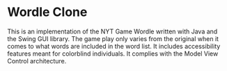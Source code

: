 # Wordle Clone  

This is an implementation of the NYT Game Wordle written with Java and the Swing GUI library. The game play only varies from the original when it comes to what words are included in the word list. It includes accessibility features meant for colorblind individuals. It complies with the Model View Control architecture.  

